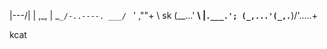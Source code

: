    |\---/|
   | ,_, |
    \_`_/-..----.
 ___/ `   ' ,""+ \  sk
(__...'   __\    |`.___.';
  (_,...'(_,.`__)/'.....+
  
  kcat
